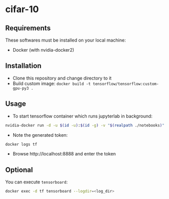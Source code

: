 # cifar-10

## Requirements

These softwares must be installed on your local machine:

- Docker (with nvidia-docker2)

## Installation

-  Clone this repository and change directory to it
- Build custom image: `docker build -t tensorflow/tensorflow:custom-gpu-py3 .`

## Usage

- To start tensorflow container which runs jupyterlab in background:
```bash
nvidia-docker run -d -u $(id -u):$(id -g) -v "$(realpath ./notebooks)":/tf/ -p 8888:8888 -p 6006:6006 --name tf tensorflow/tensorflow:custom-gpu-py3
```
- Note the generated token:
```bash
docker logs tf
```
- Browse http://localhost:8888 and enter the token

## Optional

You can execute `tensorboard`:

```bash
docker exec -d tf tensorboard --logdir=<log_dir>
```
